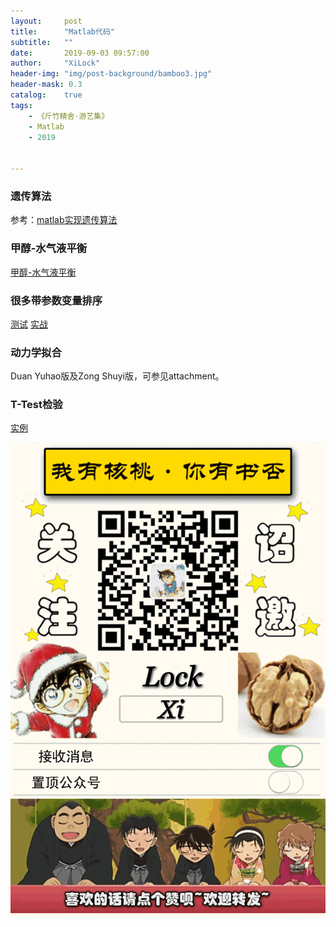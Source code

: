```yaml
---
layout:     post
title:      "Matlab代码"
subtitle:   ""
date:       2019-09-03 09:57:00
author:     "XiLock"
header-img: "img/post-background/bamboo3.jpg"
header-mask: 0.3
catalog:    true
tags:
    - 《斤竹精舍·游艺集》
    - Matlab
    - 2019


---
```


### 遗传算法
参考：[matlab实现遗传算法](http://wenku.baidu.com/link?url=jXQJclTtA9zI-ooxqSbWYrdE4aQiOCtYqNuisHDmbaD2ZO_hz27Juy4YWXH6IQAKsmRZbnZbWCWBcGc1MRXeeIn6uc4_4vyV55lscshdZGu)  

### 甲醇-水气液平衡
[甲醇-水气液平衡](https://github.com/molakirlee/Blog_Attachment_A/blob/main/matlab/methanl-water_V-L-balance.m)  


### 很多带参数变量排序
[测试](https://github.com/molakirlee/Blog_Attachment_A/blob/main/matlab/rank/Rank.m)
[实战](https://github.com/molakirlee/Blog_Attachment_A/blob/main/matlab/rank/Rank2.m)

### 动力学拟合
Duan Yuhao版及Zong Shuyi版，可参见attachment。

### T-Test检验
[实例](https://github.com/molakirlee/Blog_Attachment_A/blob/main/matlab/TTest.m)


![](/img/wc-tail.GIF)
